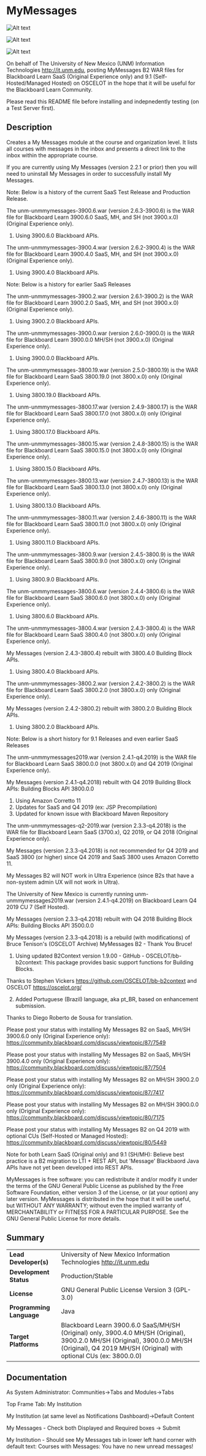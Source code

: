 # MyMessages
![Alt text](MyMessagesNoMessages.png?raw=true "Screen Shot of My Messages Module with No (Course) Messages")

![Alt text](MyMessagesOneMessage.png?raw=true "Screen Shot of My Messages Module with One (Course) Message")

![Alt text](MyMessagesOneMessageAfterLinkClick.png?raw=true "Screen Shot with One (Course) Message after clicking link")

On behalf of The University of New Mexico (UNM) Information Technologies http://it.unm.edu, posting MyMessages B2 WAR files for Blackboard Learn SaaS (Original Experience only) and 9.1 (Self-Hosted/Managed Hosted) on OSCELOT in the hope that it will be useful for the Blackboard Learn Community.

Please read this README file before installing and indepnedently testing (on a Test Server first).

## Description
Creates a My Messages module at the course and organization level. It lists all courses with messages in the inbox and presents a direct link to the inbox within the appropriate course.

If you are currently using My Messages (version 2.2.1 or prior) then you will need to uninstall My Messages in order to successfully install My Messages.

Note: Below is a history of the current SaaS Test Release and Production Release.

The unm-unmmymessages-3900.6.war (version 2.6.3-3900.6) is the WAR file for Blackboard Learn 3900.6.0 SaaS, MH, and SH (not 3900.x.0) (Original Experience only).

1. Using 3900.6.0 Blackboard APIs.

The unm-unmmymessages-3900.4.war (version 2.6.2-3900.4) is the WAR file for Blackboard Learn 3900.4.0 SaaS, MH, and SH (not 3900.x.0) (Original Experience only).

1. Using 3900.4.0 Blackboard APIs.

Note: Below is a history for earlier SaaS Releases

The unm-unmmymessages-3900.2.war (version 2.6.1-3900.2) is the WAR file for Blackboard Learn 3900.2.0 SaaS, MH, and SH (not 3900.x.0) (Original Experience only).

1. Using 3900.2.0 Blackboard APIs.

The unm-unmmymessages-3900.0.war (version 2.6.0-3900.0) is the WAR file for Blackboard Learn 3900.0.0 MH/SH (not 3900.x.0) (Original Experience only).

1. Using 3900.0.0 Blackboard APIs.

The unm-unmmymessages-3800.19.war (version 2.5.0-3800.19) is the WAR file for Blackboard Learn SaaS 3800.19.0 (not 3800.x.0) only (Original Experience only).

1. Using 3800.19.0 Blackboard APIs.

The unm-unmmymessages-3800.17.war (version 2.4.9-3800.17) is the WAR file for Blackboard Learn SaaS 3800.17.0 (not 3800.x.0) only (Original Experience only).

1. Using 3800.17.0 Blackboard APIs.

The unm-unmmymessages-3800.15.war (version 2.4.8-3800.15) is the WAR file for Blackboard Learn SaaS 3800.15.0 (not 3800.x.0) only (Original Experience only).

1. Using 3800.15.0 Blackboard APIs.

The unm-unmmymessages-3800.13.war (version 2.4.7-3800.13) is the WAR file for Blackboard Learn SaaS 3800.13.0 (not 3800.x.0) only (Original Experience only).

1. Using 3800.13.0 Blackboard APIs.

The unm-unmmymessages-3800.11.war (version 2.4.6-3800.11) is the WAR file for Blackboard Learn SaaS 3800.11.0 (not 3800.x.0) only (Original Experience only).

1. Using 3800.11.0 Blackboard APIs.

The unm-unmmymessages-3800.9.war (version 2.4.5-3800.9) is the WAR file for Blackboard Learn SaaS 3800.9.0 (not 3800.x.0) only (Original Experience only).

1. Using 3800.9.0 Blackboard APIs.

The unm-unmmymessages-3800.6.war (version 2.4.4-3800.6) is the WAR file for Blackboard Learn SaaS 3800.6.0 (not 3800.x.0) only (Original Experience only).

1. Using 3800.6.0 Blackboard APIs.

The unm-unmmymessages-3800.4.war (version 2.4.3-3800.4) is the WAR file for Blackboard Learn SaaS 3800.4.0 (not 3800.x.0) only (Original Experience only).

My Messages (version 2.4.3-3800.4) rebuilt with 3800.4.0 Building Block APIs.

1. Using 3800.4.0 Blackboard APIs.

The unm-unmmymessages-3800.2.war (version 2.4.2-3800.2) is the WAR file for Blackboard Learn SaaS 3800.2.0 (not 3800.x.0) only (Original Experience only).

My Messages (version 2.4.2-3800.2) rebuilt with 3800.2.0 Building Block APIs.

1. Using 3800.2.0 Blackboard APIs.

Note: Below is a short history for 9.1 Releases and even earlier SaaS Releases

The unm-unmmymessages2019.war (version 2.4.1-q4.2019) is the WAR file for Blackboard Learn SaaS 3800.0.0 (not 3800.x.0) and Q4 2019 (Original Experience only).

My Messages (version 2.4.1-q4.2018) rebuilt with Q4 2019 Building Block APIs: Building Blocks API 3800.0.0

1. Using Amazon Corretto 11 
2. Updates for SaaS and Q4 2019 (ex: JSP Precompilation)
3. Updated for known issue with Blackboard Maven Repository 

The unm-unmmymessages-q2-2019.war (version 2.3.3-q4.2018) is the WAR file for Blackboard Learn SaaS (3700.x), Q2 2019, or Q4 2018 (Original Experience only).

My Messages (version 2.3.3-q4.2018) is not recommended for Q4 2019 and SaaS 3800 (or higher) since Q4 2019 and SaaS 3800 uses Amazon Corretto 11.   

My Messages B2 will NOT work in Ultra Experience (since B2s that have a non-system admin UX will not work in Ultra).

The University of New Mexico is currently running unm-unmmymessages2019.war (version 2.4.1-q4.2019) on Blackboard Learn Q4 2019 CU 7 (Self Hosted).

My Messages (version 2.3.3-q4.2018) rebuilt with Q4 2018 Building Block APIs: Building Blocks API 3500.0.0

My Messages (version 2.3.3-q4.2018) is a rebuild (with modifications) of Bruce Tenison's (OSCELOT Archive) MyMessages B2 - Thank You Bruce!

1. Using updated B2Context version 1.9.00 - GitHub - OSCELOT/bb-b2context: This package provides basic support functions for Building Blocks.

Thanks to Stephen Vickers https://github.com/OSCELOT/bb-b2context and OSCELOT https://oscelot.org/

2. Added Portuguese (Brazil) language, aka pt_BR, based on enhancement submission.

Thanks to Diego Roberto de Sousa for translation.

Please post your status with installing My Messages B2 on SaaS, MH/SH 3900.6.0 only (Original Experience only):
https://community.blackboard.com/discuss/viewtopic/87/7549

Please post your status with installing My Messages B2 on SaaS, MH/SH 3900.4.0 only (Original Experience only):
https://community.blackboard.com/discuss/viewtopic/87/7504

Please post your status with installing My Messages B2 on MH/SH 3900.2.0 only (Original Experience only):
https://community.blackboard.com/discuss/viewtopic/87/7417

Please post your status with installing My Messages B2 on MH/SH 3900.0.0 only (Original Experience only):
https://community.blackboard.com/discuss/viewtopic/80/7175

Please post your status with installing My Messages B2 on Q4 2019 with optional CUs (Self-Hosted or Managed Hosted):
https://community.blackboard.com/discuss/viewtopic/80/5449

Note for both Learn SaaS (Original only) and 9.1 (SH/MH): Believe best practice is a B2 migration to LTI + REST API, but 'Message' Blackbaord Java APIs have not yet been developed into REST APIs.

MyMessages is free software: you can redistribute it and/or modify it under the terms of the GNU General Public License as published by the Free Software Foundation, either version 3 of the License, or (at your option) any later version.
MyMessages is distributed in the hope that it will be useful, but WITHOUT ANY WARRANTY; without even the implied warranty of MERCHANTABILITY or FITNESS FOR A PARTICULAR PURPOSE.  See the GNU General Public License for more details.

## Summary

|     |     |
| --- | --- |
| **Lead Developer(s)** | University of New Mexico Information Technologies http://it.unm.edu |
| **Development Status** | Production/Stable |
| **License** | GNU General Public License Version 3 (GPL-3.0)|
| **Programming Language** | Java |
| **Target Platforms** | Blackboard Learn 3900.6.0 SaaS/MH/SH (Original) only, 3900.4.0 MH/SH (Original), 3900.2.0 MH/SH (Original), 3900.0.0 MH/SH (Original), Q4 2019 MH/SH (Original) with optional CUs (ex: 3800.0.0)|

## Documentation

As System Administrator: Communities->Tabs and Modules->Tabs

Top Frame Tab: My Institution

My Institution (at same level as Notifications Dashboard)->Default Content

My Messages - Check both Displayed and Required boxes -> Submit

My Institution - Should see My Messages tab in lower left hand corner with default text: Courses with Messages: You have no new unread messages!
